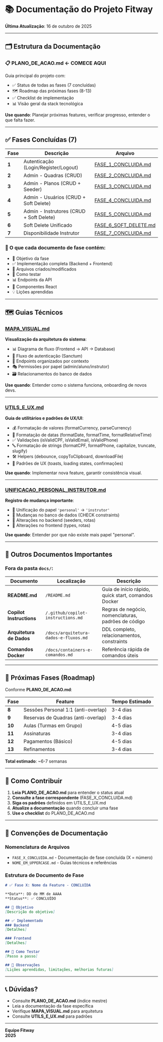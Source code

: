 # 📚 Documentação do Projeto Fitway

**Última Atualização**: 16 de outubro de 2025

---

## 🗂️ Estrutura da Documentação

### 📋 **PLANO_DE_ACAO.md** ← **COMECE AQUI**
Guia principal do projeto com:
- ✅ Status de todas as fases (7 concluídas)
- 🗺️ Roadmap das próximas fases (8-13)
- ✅ Checklist de implementação
- 📊 Visão geral da stack tecnológica

**Use quando**: Planejar próximas features, verificar progresso, entender o que falta fazer.

---

## ✅ Fases Concluídas (7)

| Fase | Descrição | Arquivo |
|------|-----------|---------|
| **1** | Autenticação (Login/Register/Logout) | [FASE_1_CONCLUIDA.md](./FASE_1_CONCLUIDA.md) |
| **2** | Admin - Quadras (CRUD) | [FASE_2_CONCLUIDA.md](./FASE_2_CONCLUIDA.md) |
| **3** | Admin - Planos (CRUD + Seeder) | [FASE_3_CONCLUIDA.md](./FASE_3_CONCLUIDA.md) |
| **4** | Admin - Usuários (CRUD + Soft Delete) | [FASE_4_CONCLUIDA.md](./FASE_4_CONCLUIDA.md) |
| **5** | Admin - Instrutores (CRUD + Soft Delete) | [FASE_5_CONCLUIDA.md](./FASE_5_CONCLUIDA.md) |
| **6** | Soft Delete Unificado | [FASE_6_SOFT_DELETE.md](./FASE_6_SOFT_DELETE.md) |
| **7** | Disponibilidade Instrutor | [FASE_7_CONCLUIDA.md](./FASE_7_CONCLUIDA.md) |

### 📄 O que cada documento de fase contém:
- 🎯 Objetivo da fase
- ✅ Implementação completa (Backend + Frontend)
- 🔧 Arquivos criados/modificados
- 🧪 Como testar
- 📊 Endpoints da API
- 🎨 Componentes React
- 💡 Lições aprendidas

---

## 🗺️ Guias Técnicos

### [MAPA_VISUAL.md](./MAPA_VISUAL.md)
**Visualização da arquitetura do sistema**:
- 📊 Diagrama de fluxo (Frontend → API → Database)
- 🔐 Fluxo de autenticação (Sanctum)
- 📡 Endpoints organizados por contexto
- 🎭 Permissões por papel (admin/aluno/instrutor)
- 🗃️ Relacionamentos do banco de dados

**Use quando**: Entender como o sistema funciona, onboarding de novos devs.

---

### [UTILS_E_UX.md](./UTILS_E_UX.md)
**Guia de utilitários e padrões de UX/UI**:
- 💰 Formatação de valores (formatCurrency, parseCurrency)
- 📅 Formatação de datas (formatDate, formatTime, formatRelativeTime)
- ✅ Validações (isValidCPF, isValidEmail, isValidPhone)
- 🔤 Formatação de strings (formatCPF, formatPhone, capitalize, truncate, slugify)
- 🛠️ Helpers (debounce, copyToClipboard, downloadFile)
- 🎨 Padrões de UX (toasts, loading states, confirmações)

**Use quando**: Implementar nova feature, garantir consistência visual.

---

### [UNIFICACAO_PERSONAL_INSTRUTOR.md](./UNIFICACAO_PERSONAL_INSTRUTOR.md)
**Registro de mudança importante**:
- 🔄 Unificação do papel `'personal'` → `'instrutor'`
- 📝 Mudanças no banco de dados (CHECK constraints)
- 🔧 Alterações no backend (seeders, rotas)
- 🎨 Alterações no frontend (types, rotas)

**Use quando**: Entender por que não existe mais papel "personal".

---

## 📖 Outros Documentos Importantes

### Fora da pasta `docs/`:

| Documento | Localização | Descrição |
|-----------|-------------|-----------|
| **README.md** | `/README.md` | Guia de início rápido, quick start, comandos Docker |
| **Copilot Instructions** | `/.github/copilot-instructions.md` | Regras de negócio, nomenclaturas, padrões de código |
| **Arquitetura de Dados** | `/docs/arquitetura-dados-e-fluxos.md` | DDL completo, relacionamentos, constraints |
| **Comandos Docker** | `/docs/containers-e-comandos.md` | Referência rápida de comandos úteis |

---

## 🚀 Próximas Fases (Roadmap)

Conforme **PLANO_DE_ACAO.md**:

| Fase | Feature | Tempo Estimado |
|------|---------|----------------|
| **8** | Sessões Personal 1:1 (anti-overlap) | 3-4 dias |
| **9** | Reservas de Quadras (anti-overlap) | 3-4 dias |
| **10** | Aulas (Turmas em Grupo) | 4-5 dias |
| **11** | Assinaturas | 3-4 dias |
| **12** | Pagamentos (Básico) | 4-5 dias |
| **13** | Refinamentos | 3-4 dias |

**Total estimado**: ~6-7 semanas

---

## 📝 Como Contribuir

1. **Leia PLANO_DE_ACAO.md** para entender o status atual
2. **Consulte a fase correspondente** (FASE_X_CONCLUIDA.md)
3. **Siga os padrões** definidos em UTILS_E_UX.md
4. **Atualize a documentação** quando concluir uma fase
5. **Use o checklist** do PLANO_DE_ACAO.md

---

## 🎯 Convenções de Documentação

### Nomenclatura de Arquivos
- `FASE_X_CONCLUIDA.md` - Documentação de fase concluída (X = número)
- `NOME_EM_UPPERCASE.md` - Guias técnicos e referências

### Estrutura de Documento de Fase
```markdown
# ✅ Fase X: Nome da Feature - CONCLUÍDA

**Data**: DD de MM de AAAA
**Status**: ✅ CONCLUÍDO

## 🎯 Objetivo
[Descrição do objetivo]

## ✅ Implementado
### Backend
[Detalhes]

### Frontend
[Detalhes]

## 🧪 Como Testar
[Passo a passo]

## 📝 Observações
[Lições aprendidas, limitações, melhorias futuras]
```

---

## 📞 Dúvidas?

- Consulte **PLANO_DE_ACAO.md** (índice mestre)
- Leia a documentação da fase específica
- Verifique **MAPA_VISUAL.md** para arquitetura
- Consulte **UTILS_E_UX.md** para padrões

---

**Equipe Fitway**  
**2025**
